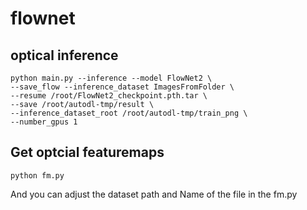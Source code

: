 # flownet
## optical inference

    python main.py --inference --model FlowNet2 \
    --save_flow --inference_dataset ImagesFromFolder \
    --resume /root/FlowNet2_checkpoint.pth.tar \
    --save /root/autodl-tmp/result \
    --inference_dataset_root /root/autodl-tmp/train_png \
    --number_gpus 1

## Get optcial featuremaps
    python fm.py
And you can adjust the dataset path and Name of the file in the fm.py


